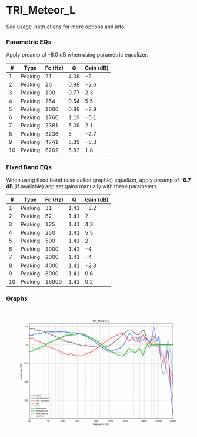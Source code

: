 # TRI_Meteor_L
See [usage instructions](https://github.com/jaakkopasanen/AutoEq#usage) for more options and info.

### Parametric EQs
Apply preamp of -6.0 dB when using parametric equalizer.

|   # | Type    |   Fc (Hz) |    Q |   Gain (dB) |
|-----|---------|-----------|------|-------------|
|   1 | Peaking |        21 | 4.09 |        -2   |
|   2 | Peaking |        26 | 0.98 |        -2.6 |
|   3 | Peaking |       100 | 0.77 |         2.3 |
|   4 | Peaking |       254 | 0.54 |         5.5 |
|   5 | Peaking |      1006 | 0.89 |        -2.9 |
|   6 | Peaking |      1766 | 1.19 |        -5.1 |
|   7 | Peaking |      2381 | 5.09 |         2.1 |
|   8 | Peaking |      3236 | 5    |        -2.7 |
|   9 | Peaking |      4741 | 5.39 |        -5.3 |
|  10 | Peaking |      6202 | 5.82 |         1.8 |

### Fixed Band EQs
When using fixed band (also called graphic) equalizer, apply preamp of **-6.7 dB** (if available) and set gains manually with these parameters.

|   # | Type    |   Fc (Hz) |    Q |   Gain (dB) |
|-----|---------|-----------|------|-------------|
|   1 | Peaking |        31 | 1.41 |        -3.2 |
|   2 | Peaking |        62 | 1.41 |         2   |
|   3 | Peaking |       125 | 1.41 |         4.3 |
|   4 | Peaking |       250 | 1.41 |         5.5 |
|   5 | Peaking |       500 | 1.41 |         2   |
|   6 | Peaking |      1000 | 1.41 |        -4   |
|   7 | Peaking |      2000 | 1.41 |        -4   |
|   8 | Peaking |      4000 | 1.41 |        -2.8 |
|   9 | Peaking |      8000 | 1.41 |         0.6 |
|  10 | Peaking |     16000 | 1.41 |         0.2 |

### Graphs
![](./TRI_Meteor_L.png)
